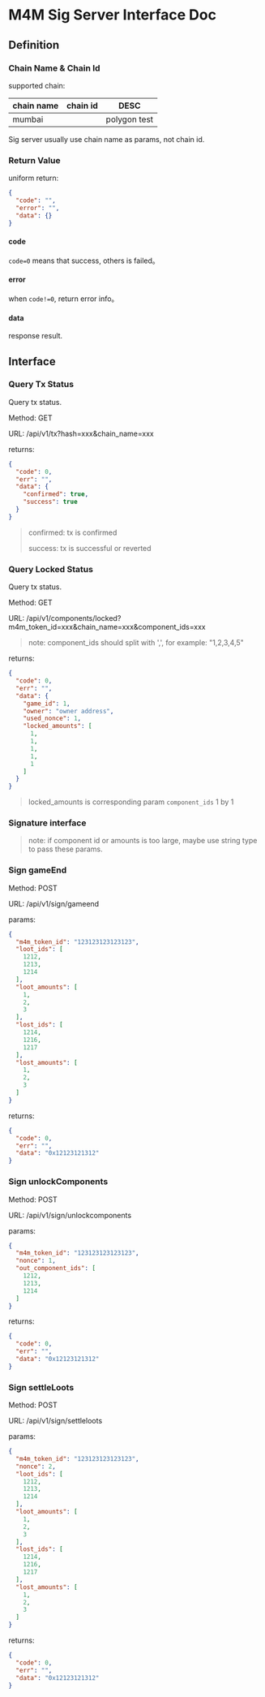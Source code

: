 # M4M Sig Server Interface Doc

## Definition

### Chain Name & Chain Id

supported chain:

| chain name | chain id | DESC         |
|------------|----------|--------------|
| mumbai     |          | polygon test |

Sig server usually use chain name as params, not chain id.

### Return Value

uniform return:

```json
{
  "code": "",
  "error": "",
  "data": {}
}
```

#### code

`code=0` means that success, others is failed。

#### error

when `code!=0`, return error info。

#### data

response result.

## Interface

### Query Tx Status

Query tx status.

Method: GET

URL: /api/v1/tx?hash=xxx&chain_name=xxx

returns:

```json
{
  "code": 0,
  "err": "",
  "data": {
    "confirmed": true,
    "success": true
  }
}
```

> confirmed: tx is confirmed
>
> success: tx is successful or reverted

### Query Locked Status

Query tx status.

Method: GET

URL: /api/v1/components/locked?m4m_token_id=xxx&chain_name=xxx&component_ids=xxx

> note: component_ids should split with ',', for example: "1,2,3,4,5"

returns:

```json
{
  "code": 0,
  "err": "",
  "data": {
    "game_id": 1,
    "owner": "owner address",
    "used_nonce": 1,
    "locked_amounts": [
      1,
      1,
      1,
      1,
      1
    ]
  }
}
```

> locked_amounts is corresponding param `component_ids` 1 by 1

### Signature interface

> note: if component id or amounts is too large, maybe use string type to pass these params.

### Sign gameEnd

Method: POST

URL: /api/v1/sign/gameend

params:

```json
{
  "m4m_token_id": "123123123123123",
  "loot_ids": [
    1212,
    1213,
    1214
  ],
  "loot_amounts": [
    1,
    2,
    3
  ],
  "lost_ids": [
    1214,
    1216,
    1217
  ],
  "lost_amounts": [
    1,
    2,
    3
  ]
}
```

returns:

```json
{
  "code": 0,
  "err": "",
  "data": "0x12123121312"
}
```

### Sign unlockComponents

Method: POST

URL: /api/v1/sign/unlockcomponents

params:

```json
{
  "m4m_token_id": "123123123123123",
  "nonce": 1,
  "out_component_ids": [
    1212,
    1213,
    1214
  ]
}
```

returns:

```json
{
  "code": 0,
  "err": "",
  "data": "0x12123121312"
}
```

### Sign settleLoots

Method: POST

URL: /api/v1/sign/settleloots

params:

```json
{
  "m4m_token_id": "123123123123123",
  "nonce": 2,
  "loot_ids": [
    1212,
    1213,
    1214
  ],
  "loot_amounts": [
    1,
    2,
    3
  ],
  "lost_ids": [
    1214,
    1216,
    1217
  ],
  "lost_amounts": [
    1,
    2,
    3
  ]
}
```

returns:

```json
{
  "code": 0,
  "err": "",
  "data": "0x12123121312"
}
```


